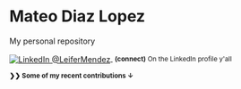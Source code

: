 # Mateo Diaz Lopez
My personal repository

<p>
  <a href="https://www.linkedin.com/in/mateo-diaz-lopez/" target="_blank">
    <img alt="LinkedIn @LeiferMendez" align="center" src="https://img.shields.io/badge/LINKEDIN-gray.svg?colorA=6A788D&colorB=6A788D&style=for-the-badge"/>
  </a>&nbsp;<small><strong>(connect)</strong> On the LinkedIn profile y'all</small></p>

<small><strong>❯❯ Some of my recent contributions ↓</strong></small>

